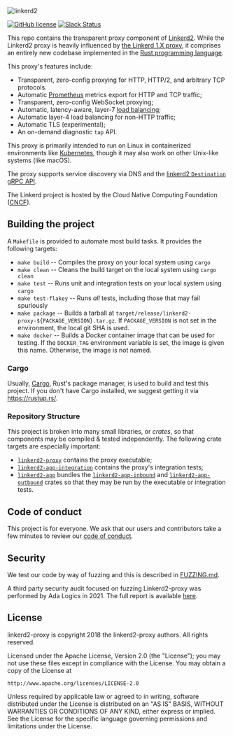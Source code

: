 ![linkerd2][logo]

<!-- TODO [![Build Status][ci-badge]][ci] -->
[![GitHub license][license-badge]](LICENSE)
[![Slack Status][slack-badge]][slack]

This repo contains the transparent proxy component of [Linkerd2][linkerd2].
While the Linkerd2 proxy is heavily influenced by [the Linkerd 1.X
proxy][linkerd1], it comprises an entirely new codebase implemented in the
[Rust programming language][rust].

This proxy's features include:

* Transparent, zero-config proxying for HTTP, HTTP/2, and arbitrary TCP protocols.
* Automatic [Prometheus][prom] metrics export for HTTP and TCP traffic;
* Transparent, zero-config WebSocket proxying;
* Automatic, latency-aware, layer-7 [load balancing][loadbalancing];
* Automatic layer-4 load balancing for non-HTTP traffic;
* Automatic TLS (experimental);
* An on-demand diagnostic `tap` API.

This proxy is primarily intended to run on Linux in containerized
environments like [Kubernetes][k8s], though it may also work on other
Unix-like systems (like macOS).

The proxy supports service discovery via DNS and the [linkerd2
`Destination` gRPC API][linkerd2-proxy-api].

The Linkerd project is hosted by the Cloud Native Computing Foundation
([CNCF][cncf]).


## Building the project

A `Makefile` is provided to automate most build tasks. It provides the
following targets:

* `make build` -- Compiles the proxy on your local system using `cargo`
* `make clean` -- Cleans the build target on the local system using `cargo clean`
* `make test` -- Runs unit and integration tests on your local system using `cargo`
* `make test-flakey` -- Runs _all_ tests, including those that may fail spuriously
* `make package` -- Builds a tarball at
  `target/release/linkerd2-proxy-${PACKAGE_VERSION}.tar.gz`. If
  `PACKAGE_VERSION` is not set in the environment, the local git SHA is used.
* `make docker` -- Builds a Docker container image that can be used for testing.
   If the `DOCKER_TAG` environment variable is set, the image is given this
   name. Otherwise, the image is not named.

### Cargo

Usually, [Cargo][cargo], Rust's package manager, is used to build and test this
project. If you don't have Cargo installed, we suggest getting it via
https://rustup.rs/.

### Repository Structure

This project is broken into many small libraries, or _crates_, so that
components may be compiled & tested independently. The following crate
targets are especially important:

* [`linkerd2-proxy`] contains the proxy executable;
* [`linkerd2-app-integration`] contains the proxy's integration tests;
* [`linkerd2-app`] bundles the [`linkerd2-app-inbound`] and [`linkerd2-app-outbound`] crates so that they may be run by the executable or integration tests.

[`linkerd2-proxy`]: linkerd2-proxy
[`linkerd2-app`]: linkerd/app
[`linkerd2-app-integration`]: linkerd/app/integration
[`linkerd2-app-inbound`]: linkerd/app/inbound
[`linkerd2-app-outbound`]: linkerd/app/outbound

## Code of conduct

This project is for everyone. We ask that our users and contributors take a few
minutes to review our [code of conduct][coc].


## Security

We test our code by way of fuzzing and this is described in [FUZZING.md](/docs/FUZZING.md).

A third party security audit focused on fuzzing Linkerd2-proxy was performed by Ada Logics in 2021. The full report is available [here](/docs/reports/linkerd2-proxy-fuzzing-report.pdf).


## License

linkerd2-proxy is copyright 2018 the linkerd2-proxy authors. All rights reserved.

Licensed under the Apache License, Version 2.0 (the "License"); you may not use
these files except in compliance with the License. You may obtain a copy of the
License at

    http://www.apache.org/licenses/LICENSE-2.0

Unless required by applicable law or agreed to in writing, software distributed
under the License is distributed on an "AS IS" BASIS, WITHOUT WARRANTIES OR
CONDITIONS OF ANY KIND, either express or implied. See the License for the
specific language governing permissions and limitations under the License.


<!-- refs -->
[cargo]: https://github.com/rust-lang/cargo/
[ci]: https://travis-ci.org/linkerd/linkerd2-proxy
<!-- TODO [ci-badge]: https://travis-ci.org/linkerd/linkerd2-proxy.svg?branch=master -->
[cncf]: https://cncf.io/
[coc]: https://github.com/linkerd/linkerd/wiki/Linkerd-code-of-conduct
[k8s]: https://kubernetes.io/
[license-badge]: https://img.shields.io/github/license/linkerd/linkerd2.svg
[linkerd1]: https://github.com/linkerd/linkerd
[linkerd2]: https://github.com/linkerd/linkerd2
[linkerd2-proxy-api]: https://github.com/linkerd/linkerd2-proxy-api
[loadbalancing]: https://linkerd.io/features/load-balancing/
[logo]: https://user-images.githubusercontent.com/9226/33582867-3e646e02-d90c-11e7-85a2-2e238737e859.png
[prom]: https://prometheus.io/
[rust]: https://www.rust-lang.org/
[slack-badge]: https://slack.linkerd.io/badge.svg
[slack]: https://slack.linkerd.io
[twitter]: https://twitter.com/linkerd/
